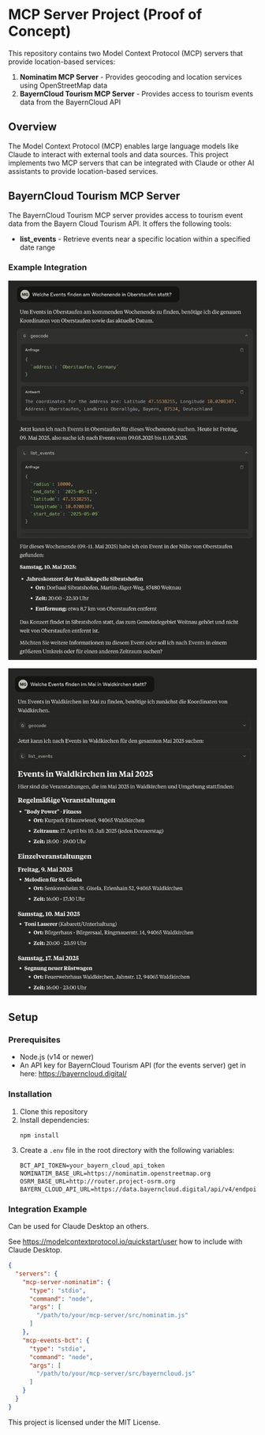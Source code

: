 # MCP Server Project (Proof of Concept)

This repository contains two Model Context Protocol (MCP) servers that provide location-based services:

1. **Nominatim MCP Server** - Provides geocoding and location services using OpenStreetMap data
2. **BayernCloud Tourism MCP Server** - Provides access to tourism events data from the BayernCloud API

## Overview

The Model Context Protocol (MCP) enables large language models like Claude to interact with external tools and data sources. This project implements two MCP servers that can be integrated with Claude or other AI assistants to provide location-based services.

## BayernCloud Tourism MCP Server

The BayernCloud Tourism MCP server provides access to tourism event data from the Bayern Cloud Tourism API. It offers the following tools:

- **list_events** - Retrieve events near a specific location within a specified date range

### Example Integration

![Nominatim MCP Server Example](img/example1.png)

![BayernCloud Tourism MCP Server Example](img/example2.png)

## Setup

### Prerequisites

- Node.js (v14 or newer)
- An API key for BayernCloud Tourism API (for the events server) get in here: https://bayerncloud.digital/

### Installation

1. Clone this repository
2. Install dependencies:
   ```
   npm install
   ```
3. Create a `.env` file in the root directory with the following variables:
   ```
   BCT_API_TOKEN=your_bayern_cloud_api_token
   NOMINATIM_BASE_URL=https://nominatim.openstreetmap.org
   OSRM_BASE_URL=http://router.project-osrm.org
   BAYERN_CLOUD_API_URL=https://data.bayerncloud.digital/api/v4/endpoints
   ```

### Integration Example

Can be used for Claude Desktop an others.

See https://modelcontextprotocol.io/quickstart/user how to include with Claude Desktop.

```json
{
  "servers": {
    "mcp-server-nominatim": {
      "type": "stdio",
      "command": "node",
      "args": [
        "/path/to/your/mcp-server/src/nominatim.js"
      ]
    },
    "mcp-events-bct": {
      "type": "stdio",
      "command": "node",
      "args": [
        "/path/to/your/mcp-server/src/bayerncloud.js"
      ]
    }
  }
}
```

This project is licensed under the MIT License.
